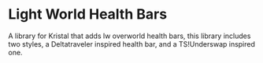 # Light World Health Bars
A library for Kristal that adds lw overworld health bars, this library includes two styles, a Deltatraveler inspired health bar, and a TS!Underswap inspired one.


